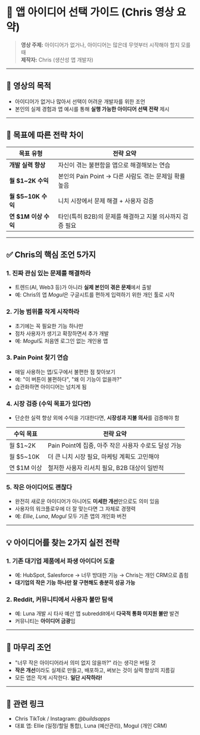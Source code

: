 # 📱 앱 아이디어 선택 가이드 (Chris 영상 요약)

> **영상 주제:** 아이디어가 없거나, 아이디어는 많은데 무엇부터 시작해야 할지 모를 때  
> **제작자:** Chris (생산성 앱 개발자)

---

## 🎯 영상의 목적

- 아이디어가 없거나 많아서 선택이 어려운 개발자를 위한 조언
- 본인의 실제 경험과 앱 예시를 통해 **실행 가능한 아이디어 선택 전략** 제시

---

## 🧭 목표에 따른 전략 차이

| 목표 유형 | 전략 요약 |
|-----------|-----------|
| **개발 실력 향상** | 자신이 겪는 불편함을 앱으로 해결해보는 연습 |
| **월 $1~2K 수익** | 본인의 Pain Point → 다른 사람도 겪는 문제일 확률 높음 |
| **월 $5~10K 수익** | 니치 시장에서 문제 해결 + 사용자 검증 |
| **연 $1M 이상 수익** | 타인(특히 B2B)의 문제를 해결하고 지불 의사까지 검증 필요 |

---

## ✅ Chris의 핵심 조언 5가지

### 1. 진짜 관심 있는 문제를 해결하라
- 트렌드(AI, Web3 등)가 아니라 **실제 본인이 겪은 문제**에서 출발
- 예: Chris의 앱 *Mogul*은 구글시트를 편하게 입력하기 위한 개인 툴로 시작

### 2. 기능 범위를 작게 시작하라
- 초기에는 꼭 필요한 기능 하나만
- 점차 사용자가 생기고 확장하면서 추가 개발
- 예: *Mogul*도 처음엔 로그인 없는 개인용 앱

### 3. Pain Point 찾기 연습
- 매일 사용하는 앱/도구에서 불편한 점 찾아보기
- 예: "이 버튼이 불편하다", "왜 이 기능이 없을까?"
- 습관화하면 아이디어는 넘치게 됨

### 4. 시장 검증 (수익 목표가 있다면)
- 단순한 실력 향상 외에 수익을 기대한다면, **시장성과 지불 의사**를 검증해야 함

| 수익 목표 | 전략 요약 |
|-----------|------------|
| 월 $1~2K | Pain Point에 집중, 아주 작은 사용자 수로도 달성 가능 |
| 월 $5~10K | 더 큰 니치 시장 필요, 마케팅 계획도 고민해야 |
| 연 $1M 이상 | 철저한 사용자 리서치 필요, B2B 대상이 일반적 |

### 5. 작은 아이디어도 괜찮다
- 완전히 새로운 아이디어가 아니어도 **미세한 개선**만으로도 의미 있음
- 사용자의 워크플로우에 더 잘 맞는다면 그 자체로 경쟁력
- 예: *Ellie*, *Luna*, *Mogul* 모두 기존 앱의 개인화 버전

---

## 💡 아이디어를 찾는 2가지 실전 전략

### 1. 기존 대기업 제품에서 파생 아이디어 도출
- 예: HubSpot, Salesforce → 너무 방대한 기능 → Chris는 개인 CRM으로 좁힘
- **대기업의 작은 기능 하나만 잘 구현해도 충분히 성공 가능**

### 2. Reddit, 커뮤니티에서 사용자 불만 탐색
- 예: Luna 개발 시 타사 예산 앱 subreddit에서 **다국적 통화 미지원 불만** 발견
- 커뮤니티는 **아이디어 금광**임

---

## 🧘 마무리 조언

- "너무 작은 아이디어라서 의미 없지 않을까?" 라는 생각은 버릴 것
- **작은 개선**이라도 실제로 만들고, 배포하고, 써보는 것이 실력 향상의 지름길
- 모든 앱은 작게 시작한다. **일단 시작하라!**

---

## 📣 관련 링크

- Chris TikTok / Instagram: *@buildsapps*
- 대표 앱: Ellie (일정/할일 통합), Luna (예산관리), Mogul (개인 CRM)